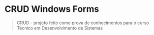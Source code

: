 # CRUD Windows Forms
> CRUD - projeto feito como prova de conhecimentos para o curso Técnico em Desenvolvimento de Sistemas
